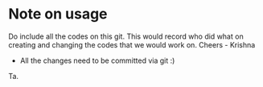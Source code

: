 # Note on usage
Do include all the codes on this git. This would record who did what on creating and changing the codes that we would work on. Cheers - Krishna

- All the changes need to be committed via git :)

Ta.
